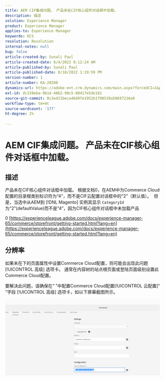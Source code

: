 ```yaml
---
title: AEM CIF集成问题。 产品未在CIF核心组件对话框中加载。
description: 描述
solution: Experience Manager
product: Experience Manager
applies-to: Experience Manager
keywords: KCS
resolution: Resolution
internal-notes: null
bug: false
article-created-by: Sunali Paul
article-created-date: 8/4/2022 8:12:24 AM
article-published-by: Sunali Paul
article-published-date: 8/10/2022 1:19:59 PM
version-number: 1
article-number: KA-20280
dynamics-url: https://adobe-ent.crm.dynamics.com/main.aspx?forceUCI=1&pagetype=entityrecord&etn=knowledgearticle&id=b6bf0d28-cd13-ed11-b83d-002248086a27
exl-id: dc159eba-9b1d-4862-90c5-80417e5de162
source-git-commit: 0c3e421beca46d9fe1952b1f98538a50697216a0
workflow-type: tm+mt
source-wordcount: '177'
ht-degree: 2%

---
```


# AEM CIF集成问题。 产品未在CIF核心组件对话框中加载。

## 描述

产品未在CIF核心组件对话框中加载。 根据文档0，在AEM中为Commerce Cloud配置的目录根类别标识符为“4”，而不是CIF云配置对话框中的“2”（默认值）。  但是，当选中从AEM到 [!DNL Magento] 实例其显示 `CategoryId` 为“2”(defaultValue)而不是“4”，因为CIF核心组件对话框中未加载产品

0 [https://experienceleague.adobe.com/docs/experience-manager-65/commerce/storefront/getting-started.html?lang=en](https://experienceleague.adobe.com/docs/experience-manager-65/commerce/storefront/getting-started.html?lang=en)

## 分辨率


如果未在下的页面属性中设置Commerce Cloud配置，则可能会出现此问题 [!UICONTROL 高级] 选项卡。 通常在内容树的站点根页面或登陆页面级别设置此Commerce Cloud配置。

要解决此问题，请确保在“ ”中配置Commerce Cloud配置[!UICONTROL 云配置]“ ”字段 [!UICONTROL 高级] 选项卡，如以下屏幕截图所示。

![](assets/35698328-9514-ed11-b83d-002248086a9c.png)

